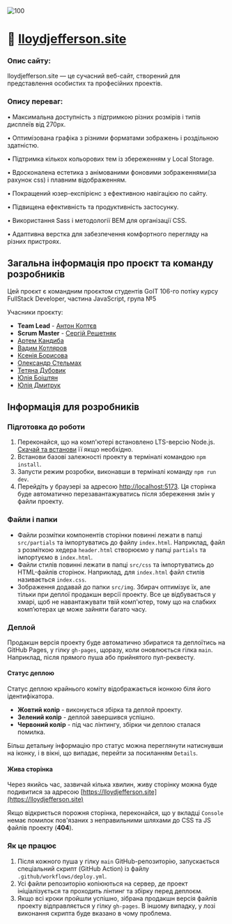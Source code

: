 ![100](https://github.com/user-attachments/assets/d3b44210-78fb-4e0c-83c4-fbc172c94673)
# 🔗 [lloydjefferson.site](https://lloydjefferson.site)

### Опис сайту:
lloydjefferson.site — це сучасний веб-сайт, створений для представлення особистих та професійних проектів.


### Опису переваг:

• Максимальна доступність з підтримкою різних розмірів і типів дисплеїв від 270px.

• Оптимізована графіка з різними форматами зображень і роздільною здатністю.

• Підтримка кількох кольорових тем із збереженням у Local Storage.

• Вдосконалена естетика з анімованими фоновими зображеннями(за рахунок css) і плавним відображенням.

• Покращений юзер-експірієнс з ефективною навігацією по сайту.

• Підвищена ефективність та продуктивність застосунку.

• Використання Sass і методології BEM для організації CSS.

• Адаптивна верстка для забезпечення комфортного перегляду на різних пристроях.


## Загальна інформація про проєкт та команду розробників

Цей проєкт є командним проєктом студентів GoIT 106-го потіку курсу FullStack
Developer, частина JavaScript, група №5

Учасники проєкту:

- **Team Lead** - [Антон Коптєв](https://github.com/KoptevAnton)
- **Scrum Master** - [Сергій Решетняк](https://github.com/ReshetS)
- [Артем Кандиба](https://github.com/kandyy9)
- [Вадим Котляров](https://github.com/Rourkes)
- [Ксенія Борисова](https://github.com/Kseniya-Igorivna)
- [Олександр Стельмах](https://github.com/alex-stelmakh)
- [Тетяна Дубовик](https://github.com/TetianaDubovyk1)
- [Юлія Боіштян](https://github.com/Juliia-Boi)
- [Юлія Дмитрук](https://github.com/julia-dm)

## Інформація для розробників

### Підготовка до роботи

1. Переконайся, що на комп'ютері встановлено LTS-версію Node.js.
   [Скачай та встанови](https://nodejs.org/en/) її якщо необхідно.
2. Встанови базові залежності проекту в терміналі командою `npm install`.
3. Запусти режим розробки, виконавши в терміналі команду `npm run dev`.
4. Перейдіть у браузері за адресою
   [http://localhost:5173](http://localhost:5173). Ця сторінка буде автоматично
   перезавантажуватись після збереження змін у файли проекту.

### Файли і папки

- Файли розмітки компонентів сторінки повинні лежати в папці `src/partials` та
  імпортуватись до файлу `index.html`. Наприклад, файл з розміткою хедера
  `header.html` створюємо у папці `partials` та імпортуємо в `index.html`.
- Файли стилів повинні лежати в папці `src/css` та імпортуватись до HTML-файлів
  сторінок. Наприклад, для `index.html` файл стилів називається `index.css`.
- Зображення додавай до папки `src/img`. Збирач оптимізує їх, але тільки при
  деплої продакшн версії проекту. Все це відбувається у хмарі, щоб не
  навантажувати твій комп'ютер, тому що на слабких компʼютерах це може зайняти
  багато часу.

### Деплой

Продакшн версія проекту буде автоматично збиратися та деплоїтись на GitHub
Pages, у гілку `gh-pages`, щоразу, коли оновлюється гілка `main`. Наприклад,
після прямого пуша або прийнятого пул-реквесту.

#### Статус деплою

Статус деплою крайнього коміту відображається іконкою біля його ідентифікатора.

- **Жовтий колір** - виконується збірка та деплой проекту.
- **Зелений колір** - деплой завершився успішно.
- **Червоний колір** - під час лінтингу, збірки чи деплою сталася помилка.

Більш детальну інформацію про статус можна переглянути натиснувши на іконку, і в
вікні, що випадає, перейти за посиланням `Details`.

#### Жива сторінка

Через якийсь час, зазвичай кілька хвилин, живу сторінку можна буде подивитися за
адресою [https://lloydjefferson.site](https://lloydjefferson.site)

Якщо відкриється порожня сторінка, переконайся, що у вкладці `Console` немає
помилок пов'язаних з неправильними шляхами до CSS та JS файлів проекту
(**404**).

### Як це працює

1. Після кожного пуша у гілку `main` GitHub-репозиторію, запускається
   спеціальний скрипт (GitHub Action) із файлу `.github/workflows/deploy.yml`.
2. Усі файли репозиторію копіюються на сервер, де проект ініціалізується та
   проходить лінтинг та збірку перед деплоєм.
3. Якщо всі кроки пройшли успішно, зібрана продакшн версія файлів проекту
   відправляється у гілку `gh-pages`. В іншому випадку, у лозі виконання скрипта
   буде вказано в чому проблема.
